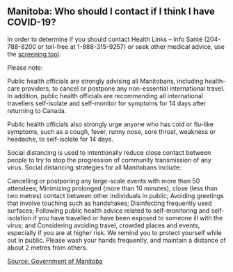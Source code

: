 ## Manitoba: Who should I contact if I think I have COVID-19?

In order to determine if you should contact Health Links – Info Santé (204-788-8200 or toll-free at 1-888-315-9257) or seek other medical advice, use the [screening tool](https://sharedhealthmb.ca/covid19/screening-tool/).

Please note:

Public health officials are strongly advising all Manitobans, including health-care providers, to cancel or postpone any non-essential international travel. In addition, public health officials are recommending all international travellers self-isolate and self-monitor for symptoms for 14 days after returning to Canada.

Public health officials also strongly urge anyone who has cold or flu-like symptoms, such as a cough, fever, runny nose, sore throat, weakness or headache, to self-isolate for 14 days.

Social distancing is used to intentionally reduce close contact between people to try to stop the progression of community transmission of any virus. Social distancing strategies for all Manitobans include:

Cancelling or postponing any large-scale events with more than 50 attendees;
Minimizing prolonged (more than 10 minutes), close (less than two metres) contact between other individuals in public;
Avoiding greetings that involve touching such as handshakes;
Disinfecting frequently used surfaces;
Following public health advice related to self-monitoring and self-isolation if you have travelled or have been exposed to someone ill with the virus; and
Considering avoiding travel, crowded places and events, especially if you are at higher risk.
We remind you to protect yourself while out in public. Please wash your hands frequently, and maintain a distance of about 2 metres from others.

[Source: Government of Manitoba](https://www.gov.mb.ca/health/coronavirus/public.html#19)
